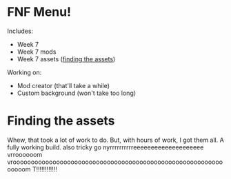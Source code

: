 # FNF Menu!
Includes: 
  - Week 7
  - Week 7 mods
  - Week 7 assets ([finding the assets](#Finding%20the%20assets))

Working on:
  - Mod creator (that'll take a while)
  - Custom background (won't take too long)


# Finding the assets
Whew, that took a lot of work to do.
But, with hours of work, I got them all.
A fully working build.
also tricky go nyrrrrrrrrrreeeeeeeeeeeeeeeeeeee vrroooooom vrooooooooooooooooooooooooooooooooooooooooooooooooooooooooooooooom T!!!!!!!!!!!!
